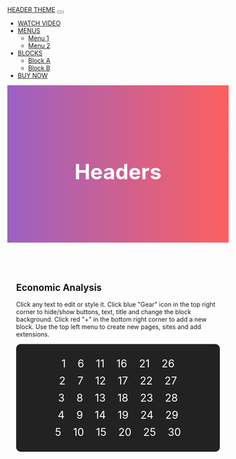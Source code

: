 <!DOCTYPE html>
<html lang="en">
<head>
  <meta charset="UTF-8" />
  <meta name="viewport" content="width=device-width, initial-scale=1" />
  <title>Bootstrap Page</title>
  <link href="https://cdn.jsdelivr.net/npm/bootstrap@5.3.0/dist/css/bootstrap.min.css" rel="stylesheet">
  <style>
    .header-section {
      background: linear-gradient(to right, rgba(131,58,180,0.8), rgba(253,29,29,0.7));
      color: white;
      padding: 100px 20px;
      text-align: center;
    }
    .header-section h1 {
      font-size: 3rem;
      font-weight: bold;
    }
    .content-section {
      padding: 60px 20px;
    }
    .bold-text {
      font-weight: bold;
    }
    .calendar-box {
      background-color: #222;
      color: white;
      font-size: 1.5rem;
      padding: 20px;
      text-align: center;
      border-radius: 10px;
    }
    .calendar-box div {
      margin: 10px 0;
    }
  </style>
</head>
<body>

  <!-- Navbar -->
  <nav class="navbar navbar-expand-lg navbar-dark bg-primary">
    <div class="container-fluid">
      <a class="navbar-brand" href="#">HEADER THEME</a>
      <button class="navbar-toggler" type="button" data-bs-toggle="collapse" data-bs-target="#navbarNav">
        <span class="navbar-toggler-icon"></span>
      </button>
      <div class="collapse navbar-collapse justify-content-end" id="navbarNav">
        <ul class="navbar-nav">
          <li class="nav-item">
            <a class="nav-link active" href="#">WATCH VIDEO</a>
          </li>
          <li class="nav-item dropdown">
            <a class="nav-link dropdown-toggle" href="#" data-bs-toggle="dropdown">MENUS</a>
            <ul class="dropdown-menu">
              <li><a class="dropdown-item" href="#">Menu 1</a></li>
              <li><a class="dropdown-item" href="#">Menu 2</a></li>
            </ul>
          </li>
          <li class="nav-item dropdown">
            <a class="nav-link dropdown-toggle" href="#" data-bs-toggle="dropdown">BLOCKS</a>
            <ul class="dropdown-menu">
              <li><a class="dropdown-item" href="#">Block A</a></li>
              <li><a class="dropdown-item" href="#">Block B</a></li>
            </ul>
          </li>
          <li class="nav-item">
            <a class="btn btn-light text-primary ms-2" href="#">BUY NOW</a>
          </li>
        </ul>
      </div>
    </div>
  </nav>

  <!-- Header -->
  <div class="header-section">
    <h1>Headers</h1>
  </div>

  <!-- Content -->
  <div class="container content-section">
    <div class="row align-items-center">
      <div class="col-md-6 mb-4 mb-md-0">
        <h2>Economic <span class="bold-text">Analysis</span></h2>
        <p>
          Click any text to edit or style it. Click blue "Gear" icon in the top right corner to hide/show buttons, text, title and change the block background.
          Click red "+" in the bottom right corner to add a new block. Use the top left menu to create new pages, sites and add extensions.
        </p>
      </div>
      <div class="col-md-6">
        <div class="calendar-box">
          <div>1 &nbsp;&nbsp; 6 &nbsp;&nbsp; 11 &nbsp;&nbsp; 16 &nbsp;&nbsp; 21  &nbsp;&nbsp; 26 </div>
          <div>2 &nbsp;&nbsp; 7 &nbsp;&nbsp; 12 &nbsp;&nbsp; 17 &nbsp;&nbsp; 22  &nbsp;&nbsp; 27 </div>
          <div>3 &nbsp;&nbsp; 8 &nbsp;&nbsp; 13 &nbsp;&nbsp; 18 &nbsp;&nbsp; 23 &nbsp;&nbsp; 28 </div>
          <div>4 &nbsp;&nbsp; 9 &nbsp;&nbsp; 14 &nbsp;&nbsp; 19 &nbsp;&nbsp; 24  &nbsp;&nbsp; 29 </div>
         <div>5 &nbsp;&nbsp; 10 &nbsp;&nbsp; 15 &nbsp;&nbsp; 20 &nbsp;&nbsp; 25 &nbsp;&nbsp; 30</div>
        </div>
        </div>
      </div>
    </div>
  </div>

  <!-- Scripts -->
  <script src="https://cdn.jsdelivr.net/npm/bootstrap@5.3.0/dist/js/bootstrap.bundle.min.js"></script>
</body>
</html>
